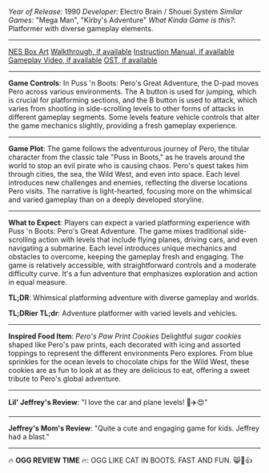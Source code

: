*Year of Release*: 1990
*Developer*: Electro Brain / Shouei System
*Similar Games*: "Mega Man", "Kirby's Adventure"
*What Kinda Game is this?*: Platformer with diverse gameplay elements.

---
[NES Box Art](https://www.google.com/search?tbm=isch&q=NES+Box+Art+Puss+'n+Boots+-+Pero's+Great+Adventure) 
[Walkthrough, if available](https://www.google.com/search?q=Walkthrough+NES+Puss+'n+Boots+-+Pero's+Great+Adventure)
[Instruction Manual, if available](https://www.google.com/search?q=NES+Instruction+Manual+Puss+'n+Boots+-+Pero's+Great+Adventure)
[Gameplay Video, if available](https://www.youtube.com/results?search_query=gameplay+NES+Puss+'n+Boots+-+Pero's+Great+Adventure) 
[OST, if available](https://www.youtube.com/results?search_query=gameplay+NES+Puss+'n+Boots+-+Pero's+Great+Adventure+OST)

- - -
**Game Controls**:
In Puss 'n Boots: Pero's Great Adventure, the D-pad moves Pero across various environments. The A button is used for jumping, which is crucial for platforming sections, and the B button is used to attack, which varies from shooting in side-scrolling levels to other forms of attacks in different gameplay segments. Some levels feature vehicle controls that alter the game mechanics slightly, providing a fresh gameplay experience.

- - -
**Game Plot**: 
The game follows the adventurous journey of Pero, the titular character from the classic tale "Puss in Boots," as he travels around the world to stop an evil pirate who is causing chaos. Pero's quest takes him through cities, the sea, the Wild West, and even into space. Each level introduces new challenges and enemies, reflecting the diverse locations Pero visits. The narrative is light-hearted, focusing more on the whimsical and varied gameplay than on a deeply developed storyline.

- - -
**What to Expect**: 
Players can expect a varied platforming experience with Puss 'n Boots: Pero's Great Adventure. The game mixes traditional side-scrolling action with levels that include flying planes, driving cars, and even navigating a submarine. Each level introduces unique mechanics and obstacles to overcome, keeping the gameplay fresh and engaging. The game is relatively accessible, with straightforward controls and a moderate difficulty curve. It's a fun adventure that emphasizes exploration and action in equal measure.

**TL;DR**:
Whimsical platforming adventure with diverse gameplay and worlds.

**TL;DRier TL;dr**: 
Adventure platformer with varied levels and vehicles.

---
**Inspired Food Item**: *Pero's Paw Print Cookies*
Delightful *sugar cookies* shaped like Pero's paw prints, each decorated with icing and assorted toppings to represent the different environments Pero explores. From blue sprinkles for the ocean levels to chocolate chips for the Wild West, these cookies are as fun to look at as they are delicious to eat, offering a sweet tribute to Pero's global adventure.

---
**Lil' Jeffrey's Review**: "I love the car and plane levels! 🚗✈️😍"

---
**Jeffrey's Mom's Review**: "Quite a cute and engaging game for kids. Jeffrey had a blast."

---
🔥 **OGG REVIEW TIME** 🔥: OGG LIKE CAT IN BOOTS. FAST AND FUN. 😸👢👍